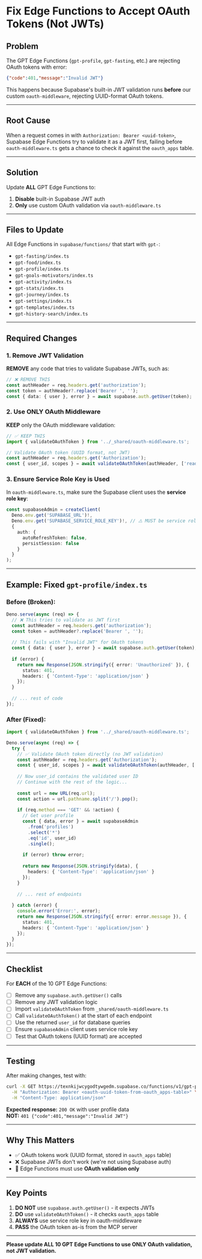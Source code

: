 # Fix Edge Functions to Accept OAuth Tokens (Not JWTs)

## Problem

The GPT Edge Functions (`gpt-profile`, `gpt-fasting`, etc.) are rejecting OAuth tokens with error:

```json
{"code":401,"message":"Invalid JWT"}
```

This happens because Supabase's built-in JWT validation runs **before** our custom `oauth-middleware`, rejecting UUID-format OAuth tokens.

---

## Root Cause

When a request comes in with `Authorization: Bearer <uuid-token>`, Supabase Edge Functions try to validate it as a JWT first, failing before `oauth-middleware.ts` gets a chance to check it against the `oauth_apps` table.

---

## Solution

Update **ALL** GPT Edge Functions to:
1. **Disable** built-in Supabase JWT auth
2. **Only** use custom OAuth validation via `oauth-middleware.ts`

---

## Files to Update

All Edge Functions in `supabase/functions/` that start with `gpt-`:

- `gpt-fasting/index.ts`
- `gpt-food/index.ts`
- `gpt-profile/index.ts`
- `gpt-goals-motivators/index.ts`
- `gpt-activity/index.ts`
- `gpt-stats/index.ts`
- `gpt-journey/index.ts`
- `gpt-settings/index.ts`
- `gpt-templates/index.ts`
- `gpt-history-search/index.ts`

---

## Required Changes

### 1. Remove JWT Validation

**REMOVE** any code that tries to validate Supabase JWTs, such as:

```typescript
// ❌ REMOVE THIS
const authHeader = req.headers.get('authorization');
const token = authHeader?.replace('Bearer ', '');
const { data: { user }, error } = await supabase.auth.getUser(token);
```

### 2. Use ONLY OAuth Middleware

**KEEP** only the OAuth middleware validation:

```typescript
// ✅ KEEP THIS
import { validateOAuthToken } from '../_shared/oauth-middleware.ts';

// Validate OAuth token (UUID format, not JWT)
const authHeader = req.headers.get('Authorization');
const { user_id, scopes } = await validateOAuthToken(authHeader, ['read:profile']);
```

### 3. Ensure Service Role Key is Used

In `oauth-middleware.ts`, make sure the Supabase client uses the **service role key**:

```typescript
const supabaseAdmin = createClient(
  Deno.env.get('SUPABASE_URL')!,
  Deno.env.get('SUPABASE_SERVICE_ROLE_KEY')!, // ⚠️ MUST be service role, not anon key
  {
    auth: {
      autoRefreshToken: false,
      persistSession: false
    }
  }
);
```

---

## Example: Fixed `gpt-profile/index.ts`

### Before (Broken):
```typescript
Deno.serve(async (req) => {
  // ❌ This tries to validate as JWT first
  const authHeader = req.headers.get('authorization');
  const token = authHeader?.replace('Bearer ', '');
  
  // This fails with "Invalid JWT" for OAuth tokens
  const { data: { user }, error } = await supabase.auth.getUser(token);
  
  if (error) {
    return new Response(JSON.stringify({ error: 'Unauthorized' }), {
      status: 401,
      headers: { 'Content-Type': 'application/json' }
    });
  }
  
  // ... rest of code
});
```

### After (Fixed):
```typescript
import { validateOAuthToken } from '../_shared/oauth-middleware.ts';

Deno.serve(async (req) => {
  try {
    // ✅ Validate OAuth token directly (no JWT validation)
    const authHeader = req.headers.get('Authorization');
    const { user_id, scopes } = await validateOAuthToken(authHeader, ['read:profile']);
    
    // Now user_id contains the validated user ID
    // Continue with the rest of the logic...
    
    const url = new URL(req.url);
    const action = url.pathname.split('/').pop();
    
    if (req.method === 'GET' && !action) {
      // Get user profile
      const { data, error } = await supabaseAdmin
        .from('profiles')
        .select('*')
        .eq('id', user_id)
        .single();
      
      if (error) throw error;
      
      return new Response(JSON.stringify(data), {
        headers: { 'Content-Type': 'application/json' }
      });
    }
    
    // ... rest of endpoints
    
  } catch (error) {
    console.error('Error:', error);
    return new Response(JSON.stringify({ error: error.message }), {
      status: 401,
      headers: { 'Content-Type': 'application/json' }
    });
  }
});
```

---

## Checklist

For **EACH** of the 10 GPT Edge Functions:

- [ ] Remove any `supabase.auth.getUser()` calls
- [ ] Remove any JWT validation logic
- [ ] Import `validateOAuthToken` from `_shared/oauth-middleware.ts`
- [ ] Call `validateOAuthToken()` at the start of each endpoint
- [ ] Use the returned `user_id` for database queries
- [ ] Ensure `supabaseAdmin` client uses service role key
- [ ] Test that OAuth tokens (UUID format) are accepted

---

## Testing

After making changes, test with:

```bash
curl -X GET https://texnkijwcygodtywgedm.supabase.co/functions/v1/gpt-profile \
  -H "Authorization: Bearer <oauth-uuid-token-from-oauth_apps-table>" \
  -H "Content-Type: application/json"
```

**Expected response:** `200 OK` with user profile data  
**NOT:** `401 {"code":401,"message":"Invalid JWT"}`

---

## Why This Matters

- ✅ OAuth tokens work (UUID format, stored in `oauth_apps` table)
- ❌ Supabase JWTs don't work (we're not using Supabase auth)
- 🎯 Edge Functions must use **OAuth validation only**

---

## Key Points

1. **DO NOT** use `supabase.auth.getUser()` - it expects JWTs
2. **DO** use `validateOAuthToken()` - it checks `oauth_apps` table
3. **ALWAYS** use service role key in oauth-middleware
4. **PASS** the OAuth token as-is from the MCP server

---

**Please update ALL 10 GPT Edge Functions to use ONLY OAuth validation, not JWT validation.**

